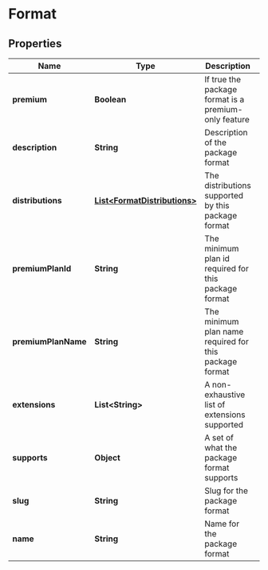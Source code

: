 
# Format

## Properties
Name | Type | Description | Notes
------------ | ------------- | ------------- | -------------
**premium** | **Boolean** | If true the package format is a premium-only feature | 
**description** | **String** | Description of the package format | 
**distributions** | [**List&lt;FormatDistributions&gt;**](FormatDistributions.md) | The distributions supported by this package format |  [optional]
**premiumPlanId** | **String** | The minimum plan id required for this package format |  [optional]
**premiumPlanName** | **String** | The minimum plan name required for this package format |  [optional]
**extensions** | **List&lt;String&gt;** | A non-exhaustive list of extensions supported | 
**supports** | **Object** | A set of what the package format supports | 
**slug** | **String** | Slug for the package format | 
**name** | **String** | Name for the package format | 



